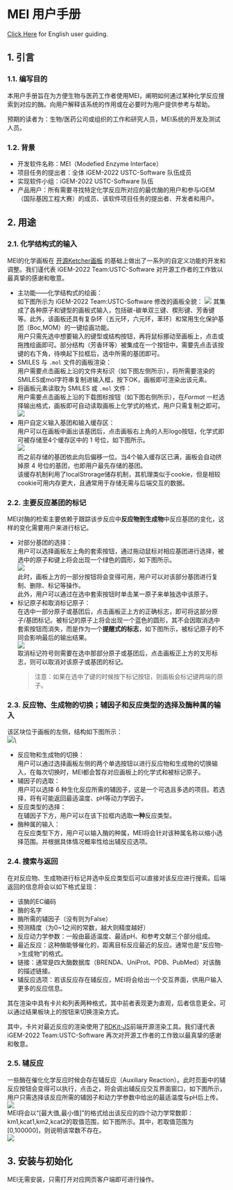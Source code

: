 # MEI 用户手册

[Click Here](MEI-userguide.html) for English user guiding.

## 1. 引言

### 1.1. 编写目的

本用户手册旨在为方便生物与医药工作者使用MEI，阐明如何通过某种化学反应搜索到对应的酶。向用户解释该系统的作用或在必要时为用户提供参考与帮助。

预期的读者为：生物/医药公司或组织的工作和研究人员，MEI系统的开发及测试人员。

### 1.2. 背景

- 开发软件名称：MEI（Modefied Enzyme Interface）
- 项目任务的提出者：全体 iGEM-2022 USTC-Software 队伍成员
- 实现软件小组：iGEM-2022 USTC-Software 队伍
- 产品用户：所有需要寻找特定化学反应所对应的最优酶的用户和参与iGEM（国际基因工程大赛）的成员、该软件项目任务的提出者、开发者和用户。

## 2. 用途

### 2.1. 化学结构式的输入
MEI的化学画板在 [开源Ketcher画板](https://github.com/ggasoftware/ketcher) 的基础上做出了一系列的自定义功能的开发和调整。我们谨代表 iGEM-2022 Team:USTC-Software 对开源工作者的工作致以最真挚的感谢和敬意。
- 主功能——化学结构式的绘画：\
如下图所示为 iGEM-2022 Team:USTC-Software 修改的画板全貌：
![](img/UG-0.png)
其集成了各种原子和键型的画板式输入，包括碳-碳单双三键、楔形键、芳香键等。此外，该画板还具有复杂环（五元环，六元环，苯环）和常用生化保护基团（Boc,MOM）的一键绘画功能。\
用户只需先选中想要输入的键型或结构按钮，再将鼠标挪动至画板上，点击或拖拽绘画即可。部分结构（芳香环等）被集成在一个按钮中，需要先点击该按键的右下角，待唤起下拉框后，选中所需的基团即可。
- SMILES 与 `.mol` 文件的画板渲染：\
    用户需要点击画板上沿的文件夹标识（如下图左侧所示），将所需要渲染的SMILES或mol字符串复制进输入框，按下OK，画板即可渲染出该元素。
- 将画板元素读取为 SMILES 或 `.mol` 文件：\
    用户需要点击画板上沿的下载图标按钮（如下图右侧所示），在*Format* 一栏选择输出格式，画板即可自动读取画板上化学式的格式，用户只需复制之即可。\
    ![](img/UG-1.png)
- 用户自定义输入基团和输入缓存区：\
    用户可以在画板中画出该基团后，点击画板右上角的人形logo按钮，化学式即可被存储至4个缓存区中的 1 号位，如下图所示。\
    ![](img/UG-2.png)\
    而之前存储的基团依此向后偏移一位。当4个输入缓存区已满，画板会自动挤掉原 4 号位的基团，也即用户最先存储的基团。\
    该缓存机制利用了localStrorage储存机制，其机理类似于cookie，但是相较cookie可用内存更大，且通常用于存储无需与后端交互的数据。

### 2.2. 主要反应基团的标记
MEI对酶的检索主要依赖于跟踪该步反应中**反应物到生成物**中反应基团的变化，这样的变化需要用户来进行标记。
- 对部分基团的选择：\
    用户可以选择画板左上角的套索按钮，通过拖动鼠标对相应基团进行选择，被选中的原子和键上将会出现一个绿色的圆形，如下图所示。\
    ![](img/UG-3.png)\
    此时，画板上方的一部分按钮将会变得可用，用户可以对该部分基团进行复制、删除、标记等操作。\
    此外，用户可以通过在选中套索按钮时单击某一原子来单独选中该原子。
- 标记原子和取消标记原子：\
    在选中一部分原子或基团后，点击画板正上方的正确标志，即可将这部分原子/基团标记。被标记的原子上将会出现一个蓝色的圆形，其不会因取消选中套索按钮而消失，而是作为一个**提醒式的标志**，如下图所示，被标记原子的不同会影响最后的输出结果。\
    ![](img/UG-4.png)\
    取消标记符号则需要在选中那部分原子或基团后，点击画板正上方的叉形标志，则可以取消对该原子或基团的标记。
    >注意：如果在选中了键的时候按下标记按钮，则画板会标记键两端的原子。

### 2.3. 反应物、生成物的切换；辅因子和反应类型的选择及酶种属的输入
该区块位于画板的左侧，结构如下图所示：\
![](img/UG-5.png)\
- 反应物和生成物的切换：\
    用户可以通过选择画板左侧的两个单选按钮以进行反应物和生成物的切换输入，在每次切换时，MEI都会暂存对应画板上的化学式和被标记原子。
- 辅因子的选取：\
    用户可以选择 6 种生化反应所需的辅因子，这是一个可选且多选的项目。若选择，将有可能返回最适温度、pH等动力学因子。
- 反应类型的选择：\
    在辅因子下方，用户可以在该下拉框内选取**一种**反应类型。
- 酶种属的输入：\
    在反应类型下方，用户可以输入酶的种属，MEI将会针对该种属名称以缩小选择范围。并根据具体情况概率性给出辅反应选项。

### 2.4. 搜索与返回
在对反应物、生成物进行标记并选中反应类型后可以直接对该反应进行搜索。后端返回的信息将会以如下格式呈现：
- 该酶的EC编码
- 酶的名字
- 酶所需的辅因子（没有则为False）
- 预测精度（为0~1之间的常数，越大则精度越好）
- 反应动力学参数：一般由最适温度、最适pH、和参考文献三个部分组成。
- 最近反应：这种酶能够催化的，距离目标反应最近的反应。通常也是“反应物->生成物”的格式。
- 链接：通常是四大酶数据库（BRENDA、UniProt、PDB、PubMed）对该酶的描述链接。
- 辅反应选项：若该反应存在辅反应，MEI将会给出一个交互界面，供用户输入更多的反应信息。

其在渲染中具有卡片和列表两种格式，其中前者表现更为直观，后者信息更全。可以通过结果板块上的按钮来切换渲染方式。

其中，卡片对最近反应的渲染使用了[RDKit-JS](https://github.com/rdkit/rdkit-js)前端开源渲染工具。我们谨代表 iGEM-2022 Team:USTC-Software 再次对开源工作者的工作致以最真挚的感谢和敬意。

### 2.5. 辅反应
一些酶在催化化学反应时候会存在辅反应（Auxiliary Reaction）。此时页面中的辅反应按钮会变得可以执行，点击之，将会调出辅反应交互界面窗口，如下图所示，用户只需选择该反应所需的辅因子和动力学参数中给出的最适温度与pH后上传。\
![](img/UG-6.png)\
MEI将会以“[最大值,最小值]”的格式给出该反应的四个动力学常数即：km1,kcat1,km2,kcat2的取值范围，如下图所示。其中，若取值范围为[0,100000]，则说明该常数不存在。\
![](img/UG-7.png)

## 3. 安装与初始化

MEI无需安装，只需打开对应网页客户端即可进行操作。